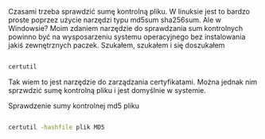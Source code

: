 <!--
.. title: Windows CMD - Sprawdzenie sumy kontrolnej md5 pliku
.. slug: windows-cmd-sprawdzenie-sumy-kontrolnej-md5-pliku
.. date: 2020-10-29
.. tags: windows, cmd
.. category: tech
.. link: 
.. description: 
.. type: text
-->

Czasami trzeba sprawdzić sumę kontrolną pliku. W linuksie jest to bardzo proste poprzez użycie narzędzi typu md5sum sha256sum. Ale w Windowsie? Moim zdaniem narzędzie do sprawdzania sum kontrolnych powinno być na wysposarzeniu systemu operacyjnego bez instalowania jakiś zewnętrznych paczek. Szukałem, szukałem i się doszukałem

```bash

certutil

```

Tak wiem to jest narzędzie do zarządzania certyfikatami. Można jednak nim sprzwdzić sumę kontrolną pliku i jest domyślnie w systemie.

Sprawdzenie sumy kontrolnej md5 pliku

```bash

certutil -hashfile plik MD5

```
